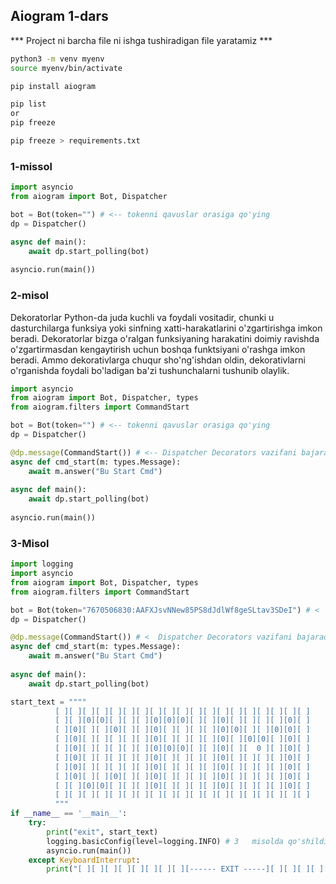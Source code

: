 ## Aiogram 1-dars
*** Project ni barcha file ni ishga tushiradigan file yaratamiz ***
```bash
python3 -m venv myenv
source myenv/bin/activate
```
```bash
pip install aiogram
```
```bash
pip list
or
pip freeze
```
```bash
pip freeze > requirements.txt
```

### 1-missol
```python
import asyncio
from aiogram import Bot, Dispatcher

bot = Bot(token="") # <-- tokenni qavuslar orasiga qo'ying
dp = Dispatcher()

async def main():
    await dp.start_polling(bot)
    
asyncio.run(main())
```
### 2-misol
Dekoratorlar Python-da juda kuchli va foydali vositadir, chunki u dasturchilarga funksiya yoki sinfning xatti-harakatlarini o'zgartirishga imkon beradi. Dekoratorlar bizga o'ralgan funksiyaning harakatini doimiy ravishda o'zgartirmasdan kengaytirish uchun boshqa funktsiyani o'rashga imkon beradi. Ammo dekorativlarga chuqur sho'ng'ishdan oldin, dekorativlarni o'rganishda foydali bo'ladigan ba'zi tushunchalarni tushunib olaylik.
<br>

```python
import asyncio
from aiogram import Bot, Dispatcher, types
from aiogram.filters import CommandStart

bot = Bot(token="") # <-- tokenni qavuslar orasiga qo'ying
dp = Dispatcher()

@dp.message(CommandStart()) # <-- Dispatcher Decorators vazifani bajaradi
async def cmd_start(m: types.Message):
    await m.answer("Bu Start Cmd")
    
async def main():
    await dp.start_polling(bot)
    
asyncio.run(main())
```

### 3-Misol
```python
import logging
import asyncio
from aiogram import Bot, Dispatcher, types
from aiogram.filters import CommandStart

bot = Bot(token="7670506830:AAFXJsvNNew85PS8dJdlWf8geSLtav3SDeI") # <  tokenni qavuslar orasiga qo'ying
dp = Dispatcher()

@dp.message(CommandStart()) # <  Dispatcher Decorators vazifani bajaradi
async def cmd_start(m: types.Message):
    await m.answer("Bu Start Cmd")
    
async def main():
    await dp.start_polling(bot)

start_text = """"
          [ ][ ][ ][ ][ ][ ][ ][ ][ ][ ][ ][ ][ ][ ][ ][ ][ ][ ][ ]
          [ ][ ][0][0][ ][ ][ ][0][0][0][ ][ ][0][ ][ ][ ][ ][0][ ]
          [ ][0][ ][ ][0][ ][ ][0][ ][ ][ ][ ][0][0][ ][ ][0][0][ ]
          [ ][0][ ][ ][ ][ ][ ][0][ ][ ][ ][ ][0][ ][0][0][ ][0][ ]
          [ ][0][ ][ ][ ][ ][ ][0][0][0][ ][ ][0][ ][  0 ][ ][0][ ]
          [ ][0][ ][ ][ ][ ][ ][0][ ][ ][ ][ ][0][ ][ ][ ][ ][0][ ]
          [ ][0][ ][ ][ ][ ][ ][0][ ][ ][ ][ ][0][ ][ ][ ][ ][0][ ]
          [ ][0][ ][ ][0][ ][ ][0][ ][ ][ ][ ][0][ ][ ][ ][ ][0][ ]
          [ ][ ][0][0][ ][ ][ ][0][ ][ ][ ][ ][0][ ][ ][ ][ ][0][ ]
          [ ][ ][ ][ ][ ][ ][ ][ ][ ][ ][ ][ ][ ][ ][ ][ ][ ][ ][ ]
          """
if __name__ == '__main__':
    try:
        print("exit", start_text)
        logging.basicConfig(level=logging.INFO) # 3   misolda qo'shildi. loyihamiz ishlayotganligi va ko'plam malumotlarni consolga chiqaradi 
        asyncio.run(main())
    except KeyboardInterrupt:
        print("[ ][ ][ ][ ][ ][ ][ ][ ][------ EXIT -----][ ][ ][ ][ ][ ][ ][ ][ ][ ]")
```

